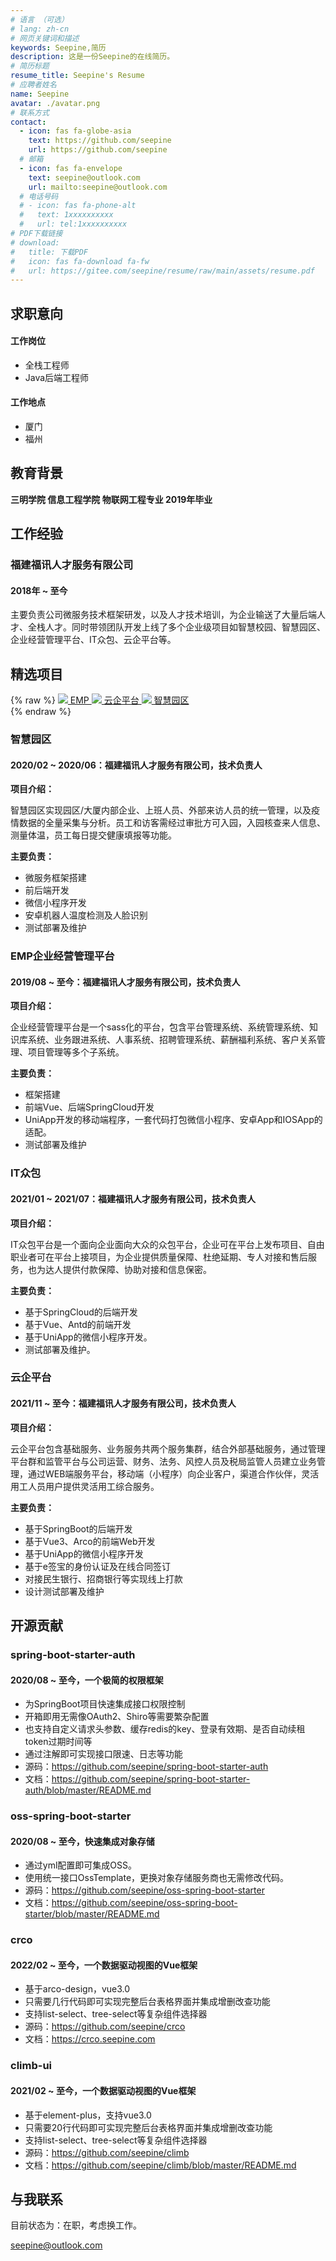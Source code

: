 ```yaml
---
# 语言 （可选）
# lang: zh-cn
# 网页关键词和描述
keywords: Seepine,简历
description: 这是一份Seepine的在线简历。
# 简历标题
resume_title: Seepine's Resume
# 应聘者姓名
name: Seepine
avatar: ./avatar.png
# 联系方式
contact:
  - icon: fas fa-globe-asia
    text: https://github.com/seepine
    url: https://github.com/seepine
  # 邮箱
  - icon: fas fa-envelope
    text: seepine@outlook.com
    url: mailto:seepine@outlook.com
  # 电话号码
  # - icon: fas fa-phone-alt
  #   text: 1xxxxxxxxxx
  #   url: tel:1xxxxxxxxxx
# PDF下载链接
# download:
#   title: 下载PDF
#   icon: fas fa-download fa-fw
#   url: https://gitee.com/seepine/resume/raw/main/assets/resume.pdf
---
```


<!-- {% raw %}
<center>
<a href='/'>English</a> | <a href='/zh-cn/'>简体中文</a>
</center>
{% endraw %} -->

## <i class="fas fa-flag"></i> 求职意向

#### 工作岗位

- 全栈工程师
- Java后端工程师

#### 工作地点

- 厦门
- 福州

## <i class="fas fa-user-graduate"></i> 教育背景

**三明学院 信息工程学院 物联网工程专业 2019年毕业**

## <i class="fas fa-user-tie"></i> 工作经验

### 福建福讯人才服务有限公司

#### 2018年 ~ 至今

主要负责公司微服务技术框架研发，以及人才技术培训，为企业输送了大量后端人才、全栈人才。同时带领团队开发上线了多个企业级项目如智慧校园、智慧园区、企业经营管理平台、IT众包、云企平台等。

## <i class="fas fa-award"></i> 精选项目

{% raw %}
<btns rounded>
<a href='https://emp.rsjst.com'>
  <img src='https://emp.rsjst.com/favicon.ico'>
  EMP
</a>
<a href='https://cep.rsjst.com/'>
  <img src='https://cep.rsjst.com/favicon.ico'>
  云企平台
</a>
<a href='https://park.zgfxrc.cn/'>
  <img src='https://park.zgfxrc.cn/img/communityLogo.png'>
  智慧园区
</a>
</btns></br>
{% endraw %}

### 智慧园区

#### 2020/02 ~ 2020/06：福建福讯人才服务有限公司，技术负责人

**项目介绍：**

智慧园区实现园区/大厦内部企业、上班人员、外部来访人员的统一管理，以及疫情数据的全量采集与分析。员工和访客需经过审批方可入园，入园核查来人信息、测量体温，员工每日提交健康填报等功能。

**主要负责：**

- 微服务框架搭建
- 前后端开发
- 微信小程序开发
- 安卓机器人温度检测及人脸识别
- 测试部署及维护

### EMP企业经营管理平台

#### 2019/08 ~ 至今：福建福讯人才服务有限公司，技术负责人

**项目介绍：**

企业经营管理平台是一个sass化的平台，包含平台管理系统、系统管理系统、知识库系统、业务跟进系统、人事系统、招聘管理系统、薪酬福利系统、客户关系管理、项目管理等多个子系统。

**主要负责：**

- 框架搭建
- 前端Vue、后端SpringCloud开发
- UniApp开发的移动端程序，一套代码打包微信小程序、安卓App和IOSApp的适配。
- 测试部署及维护

### IT众包

#### 2021/01 ~ 2021/07：福建福讯人才服务有限公司，技术负责人

**项目介绍：**

IT众包平台是一个面向企业面向大众的众包平台，企业可在平台上发布项目、自由职业者可在平台上接项目，为企业提供质量保障、杜绝延期、专人对接和售后服务，也为达人提供付款保障、协助对接和信息保密。

**主要负责：**

- 基于SpringCloud的后端开发
- 基于Vue、Antd的前端开发
- 基于UniApp的微信小程序开发。
- 测试部署及维护。


### 云企平台

#### 2021/11 ~ 至今：福建福讯人才服务有限公司，技术负责人

**项目介绍：**

云企平台包含基础服务、业务服务共两个服务集群，结合外部基础服务，通过管理平台群和监管平台与公司运营、财务、法务、风控人员及税局监管人员建立业务管理，通过WEB端服务平台，移动端（小程序）向企业客户，渠道合作伙伴，灵活用工人员用户提供灵活用工综合服务。

**主要负责：**

- 基于SpringBoot的后端开发
- 基于Vue3、Arco的前端Web开发
- 基于UniApp的微信小程序开发
- 基于e签宝的身份认证及在线合同签订
- 对接民生银行、招商银行等实现线上打款
- 设计测试部署及维护


## <i class="fab fa-github"></i> 开源贡献

### spring-boot-starter-auth

#### 2020/08 ~ 至今，一个极简的权限框架

- 为SpringBoot项目快速集成接口权限控制
- 开箱即用无需像OAuth2、Shiro等需要繁杂配置
- 也支持自定义请求头参数、缓存redis的key、登录有效期、是否自动续租token过期时间等
- 通过注解即可实现接口限速、日志等功能
- 源码：<https://github.com/seepine/spring-boot-starter-auth>
- 文档：<https://github.com/seepine/spring-boot-starter-auth/blob/master/README.md>

### oss-spring-boot-starter

#### 2020/08 ~ 至今，快速集成对象存储

- 通过yml配置即可集成OSS。
- 使用统一接口OssTemplate，更换对象存储服务商也无需修改代码。
- 源码：<https://github.com/seepine/oss-spring-boot-starter>
- 文档：<https://github.com/seepine/oss-spring-boot-starter/blob/master/README.md>

### crco

#### 2022/02 ~ 至今，一个数据驱动视图的Vue框架

- 基于arco-design，vue3.0
- 只需要几行代码即可实现完整后台表格界面并集成增删改查功能
- 支持list-select、tree-select等复杂组件选择器
- 源码：<https://github.com/seepine/crco>
- 文档：<https://crco.seepine.com>

### climb-ui

#### 2021/02 ~ 至今，一个数据驱动视图的Vue框架

- 基于element-plus，支持vue3.0
- 只需要20行代码即可实现完整后台表格界面并集成增删改查功能
- 支持list-select、tree-select等复杂组件选择器
- 源码：<https://github.com/seepine/climb>
- 文档：<https://github.com/seepine/climb/blob/master/README.md>

<!-- <fancybox>
<img src='https://cdn.jsdelivr.net/gh/xaoxuu/cdn-assets/proj/prohud/screenshot01.png'>
<img src='https://cdn.jsdelivr.net/gh/xaoxuu/cdn-assets/proj/prohud/screenshot02.png'>
</fancybox> -->

## <i class="fas fa-phone-alt"></i> 与我联系

目前状态为：在职，考虑换工作。

<i class="fas fa-envelope fa-fw"></i> seepine@outlook.com
<!-- <i class="fas fa-phone-alt fa-fw"></i> 1xxxxxxxxxx -->

<!-- ## 评论
{% raw %}
<script src="https://utteranc.es/client.js"
        repo="xaoxuu/hexo-theme-resume"
        issue-number="18"
        theme="github-light"
        crossorigin="anonymous"
        async>
</script>
{% endraw %} -->
